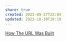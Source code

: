 ```yaml
---
share: true
created: 2023-09-27T22:04
updated: 2023-10-30T18:19
---
```

[How The URL Was Built](https://www.welcometothejungle.com/en/articles/btc-url-internet)
